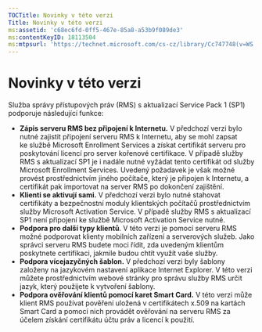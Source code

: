 ```yaml
---
TOCTitle: Novinky v této verzi
Title: Novinky v této verzi
ms:assetid: 'c68ec6fd-0ff5-467e-85a8-a53b9f089de3'
ms:contentKeyID: 18113504
ms:mtpsurl: 'https://technet.microsoft.com/cs-cz/library/Cc747748(v=WS.10)'
---
```


Novinky v této verzi
====================

Služba správy přístupových práv (RMS) s aktualizací Service Pack 1 (SP1) podporuje následující funkce:

-   **Zápis serveru RMS bez připojení k Internetu.** V předchozí verzi bylo nutné zajistit připojení serveru RMS k Internetu, aby se mohl zapsat ke službě Microsoft Enrollment Services a získat certifikát serveru pro poskytování licencí pro server kořenové certifikace. V případě služby RMS s aktualizací SP1 je i nadále nutné vyžádat tento certifikát od služby Microsoft Enrollment Services. Uvedený požadavek je však možné provést prostřednictvím jiného počítače, který je připojen k Internetu, a certifikát pak importovat na server RMS po dokončení zajištění.
-   **Klienti se aktivují sami.** V předchozí verzi bylo nutné stahovat certifikáty a bezpečnostní moduly klientských počítačů prostřednictvím služby Microsoft Activation Service. V případě služby RMS s aktualizací SP1 není připojení ke službě Microsoft Activation Service nutné.
-   **Podpora pro další typy klientů**. V této verzi je pomocí serveru RMS možné podporovat klienty mobilních zařízení a serverových služeb. Jako správci serveru RMS budete moci řídit, zda uvedeným klientům poskytnete certifikaci, jakmile budou chtít využít vaše služby.
-   **Podpora vícejazyčných šablon.** V předchozí verzi byly šablony založeny na jazykovém nastavení aplikace Internet Explorer. V této verzi můžete prostřednictvím webové stránky pro správu služby RMS určit jazyk, který použijete k vytvoření šablony.
-   **Podpora ověřování klientů pomocí karet Smart Card.** V této verzi může klient RMS používat pověření uložená v certifikátech x.509 na kartách Smart Card a pomocí nich provádět ověřování na serveru RMS za účelem získání certifikátu účtu práv a licencí k použití.
